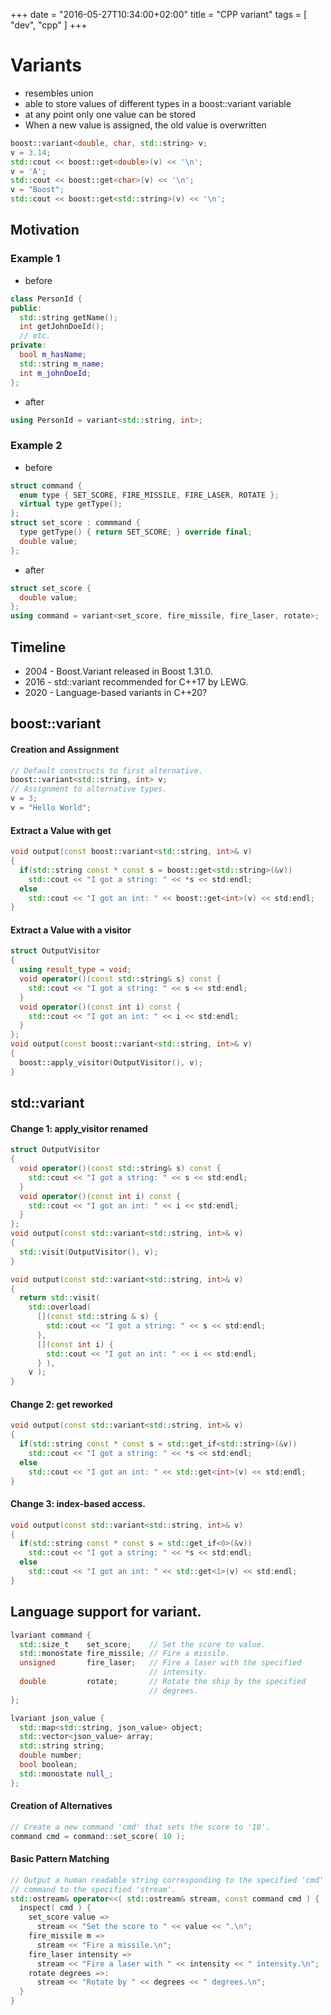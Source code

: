 +++
date = "2016-05-27T10:34:00+02:00"
title = "CPP variant"
tags = [ "dev", "cpp" ]
+++

# Variants
* resembles union
* able to store values of different types in a boost::variant variable
* at any point only one value can be stored
* When a new value is assigned, the old value is overwritten

```cpp
boost::variant<double, char, std::string> v;
v = 3.14;
std::cout << boost::get<double>(v) << '\n';
v = 'A';
std::cout << boost::get<char>(v) << '\n';
v = "Boost";
std::cout << boost::get<std::string>(v) << '\n';
```

## Motivation

### Example 1

* before

```cpp
class PersonId {
public:
  std::string getName();
  int getJohnDoeId();
  // etc.
private:
  bool m_hasName;
  std::string m_name;
  int m_johnDoeId;
};
```

* after

```cpp
using PersonId = variant<std::string, int>;
```

### Example 2

* before

```cpp
struct command {
  enum type { SET_SCORE, FIRE_MISSILE, FIRE_LASER, ROTATE };
  virtual type getType();
};
struct set_score : commmand {
  type getType() { return SET_SCORE; } override final;
  double value;
};
```

* after

```cpp
struct set_score {
  double value;
};
using command = variant<set_score, fire_missile, fire_laser, rotate>;
```

## Timeline

* 2004 - Boost.Variant released in Boost 1.31.0.
* 2016 - std::variant recommended for C++17 by LEWG.
* 2020 - Language-based variants in C++20?

## boost::variant

#### Creation and Assignment

```cpp
// Default constructs to first alternative.
boost::variant<std::string, int> v;
// Assignment to alternative types.
v = 3;
v = "Hello World";
```

#### Extract a Value with get

```cpp
void output(const boost::variant<std::string, int>& v)
{
  if(std::string const * const s = boost::get<std::string>(&v))
    std::cout << "I got a string: " << *s << std:endl;
  else
    std::cout << "I got an int: " << boost::get<int>(v) << std:endl;
}
```

#### Extract a Value with a visitor

```cpp
struct OutputVisitor
{
  using result_type = void;
  void operator()(const std::string& s) const {
    std::cout << "I got a string: " << s << std:endl;
  }
  void operator()(const int i) const {
    std::cout << "I got an int: " << i << std:endl;
  }
};
void output(const boost::variant<std::string, int>& v)
{
  boost::apply_visitor(OutputVisitor(), v);
}
```

## std::variant

#### Change 1: apply_visitor renamed

```cpp
struct OutputVisitor
{
  void operator()(const std::string& s) const {
    std::cout << "I got a string: " << s << std:endl;
  }
  void operator()(const int i) const {
    std::cout << "I got an int: " << i << std:endl;
  }
};
void output(const std::variant<std::string, int>& v)
{
  std::visit(OutputVisitor(), v);
}
```

```cpp
void output(const std::variant<std::string, int>& v)
{
  return std::visit(
    std::overload(
      [](const std::string & s) {  
        std::cout << "I got a string: " << s << std:endl;
      },
      [](const int i) {  
        std::cout << "I got an int: " << i << std:endl;
      } ),
    v );
}
```

#### Change 2: get reworked

```cpp
void output(const std::variant<std::string, int>& v)
{
  if(std::string const * const s = std::get_if<std::string>(&v))
    std::cout << "I got a string: " << *s << std:endl;
  else
    std::cout << "I got an int: " << std::get<int>(v) << std:endl;
}
```

#### Change 3: index-based access.

```cpp
void output(const std::variant<std::string, int>& v)
{
  if(std::string const * const s = std::get_if<0>(&v))
    std::cout << "I got a string: " << *s << std:endl;
  else
    std::cout << "I got an int: " << std::get<1>(v) << std:endl;
}
```

## Language support for variant.

```cpp
lvariant command {
  std::size_t    set_score;    // Set the score to value.
  std::monostate fire_missile; // Fire a missile.
  unsigned       fire_laser;   // Fire a laser with the specified
                               // intensity.
  double         rotate;       // Rotate the ship by the specified
                               // degrees.
};
```

```cpp
lvariant json_value {
  std::map<std::string, json_value> object;
  std::vector<json_value> array;
  std::string string;
  double number;
  bool boolean;
  std::monostate null_;
};
```

#### Creation of Alternatives

```cpp
// Create a new command 'cmd' that sets the score to '10'.
command cmd = command::set_score( 10 );
```

#### Basic Pattern Matching

```cpp
// Output a human readable string corresponding to the specified 'cmd'
// command to the specified 'stream'.
std::ostream& operator<<( std::ostream& stream, const command cmd ) {
  inspect( cmd ) {
    set_score value =>
      stream << "Set the score to " << value << ".\n";
    fire_missile m =>
      stream << "Fire a missile.\n";
    fire_laser intensity =>
      stream << "Fire a laser with " << intensity << " intensity.\n";
    rotate degrees =>:
      stream << "Rotate by " << degrees << " degrees.\n";
  }
}
```
